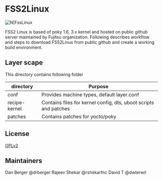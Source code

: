 # FSS2Linux

![N|FssLinux](http://www.fujitsu.com/global/resources/design/stylesheets/images/css_images/fujitsu/symbolmark.gif)

FSS2 Linux is based of poky 1.6, 3.x kernel and hosted on public github server maintained by Fujitsu organization. 
Following describes workflow and steps to download FSS2Linux from public github and create a working build environment.

## Layer scape
This directory contains following folder

| directory    | Purpose                                                         |
| ------------ | --------------------------------------------------------------  |
| conf         | Provides machine types, default layer.conf                      |
| recipe-kernel| Contains files for kernel config, dts, uboot scripts and patches|
| patches      | Contains patches for yocto/poky                                 |

License
----

[GPLv2](https://github.com/FujitsuNetworkCommunications/meta-fss2-ppc/blob/master/LICENSE.md)


## Maintainers 

Dan Berger  @drberger
Rajeev Shekar @rshekarfnc
David T @dwterwil
